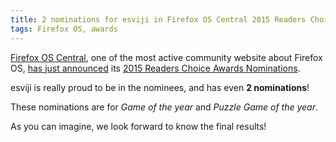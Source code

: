 ```yaml
---
title: 2 nominations for esviji in Firefox OS Central 2015 Readers Choice Awards!
tags: Firefox OS, awards
---
```


[Firefox OS Central](http://firefoxoscentral.com/), one of the most active community website about Firefox OS, [has just announced](https://twitter.com/fxoscentral/status/670977719124041728) its [2015 Readers Choice Awards Nominations](http://firefoxoscentral.com/firefox-os-central-2015-readers-choice-awards-nomination/).

esviji is really proud to be in the nominees, and has even **2 nominations**!

These nominations are for *Game of the year* and *Puzzle Game of the year*.

As you can imagine, we look forward to know the final results!
